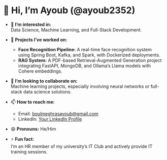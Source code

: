 # 👋 Hi, I’m Ayoub (@ayoub2352)  

- 👀 **I’m interested in:**  
  Data Science, Machine Learning, and Full-Stack Development.  

- 💼 **Projects I’ve worked on:**  
  - **Face Recognition Pipeline:** A real-time face recognition system using Spring Boot, Kafka, and Spark, with Dockerized deployments.  
  - **RAG System:** A PDF-based Retrieval-Augmented Generation project integrating FastAPI, MongoDB, and Ollama’s Llama models with Cohere embeddings.  

- 💞️ **I’m looking to collaborate on:**  
  Machine learning projects, especially involving neural networks or full-stack data science solutions.  

- 📫 **How to reach me:**  
  - Email: [boulmeghrasayoub@gmail.com](mailto:boulmeghrasayoub@gmail.com)  
  - LinkedIn: [Your LinkedIn Profile](https://www.linkedin.com/in/ayoub-boulmeghras-444567218/)  

- 😄 **Pronouns:** He/Him  

- ⚡ **Fun fact:**  
  I’m an HR member of my university’s IT Club and actively provide IT training sessions.  

<!---
ayoub2352/ayoub2352 is a ✨ special ✨ repository because its `README.md` (this file) appears on your GitHub profile.
You can click the Preview link to take a look at your changes.
--->
